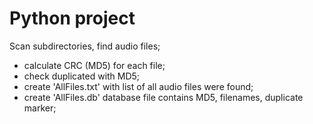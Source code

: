 # Python project
Scan subdirectories, find audio files;
  - calculate CRC (MD5) for each file;
  - check duplicated with MD5;
  - create 'AllFiles.txt' with list of all audio files were found;
  - create 'AllFiles.db' database file contains MD5, filenames, duplicate marker;
 
